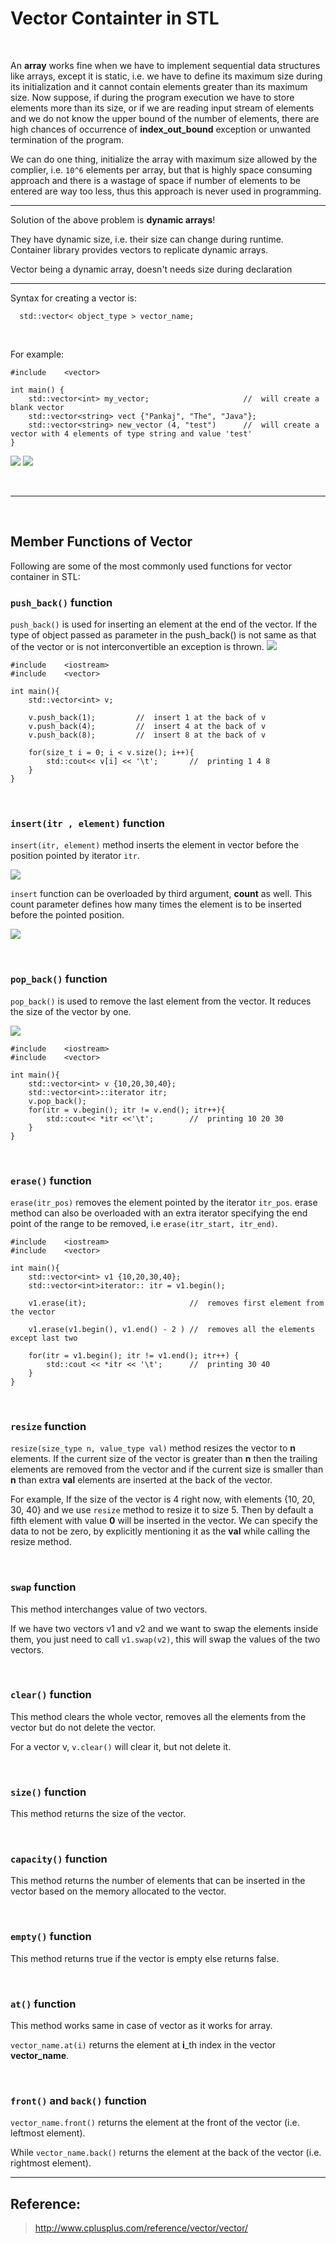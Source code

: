 #   Vector Containter in STL

<br>

An **array** works fine when we have to implement sequential data structures like arrays, except it is static, i.e. we have to define its maximum size during its initialization and it cannot contain elements greater than its maximum size. Now suppose, if during the program execution we have to store elements more than its size, or if we are reading input stream of elements and we do not know the upper bound of the number of elements, there are high chances of occurrence of **index_out_bound** exception or unwanted termination of the program.

We can do one thing, initialize the array with maximum size allowed by the complier, i.e. `10^6` elements per array, but that is highly space consuming approach and there is a wastage of space if number of elements to be entered are way too less, thus this approach is never used in programming.

---

Solution of the above problem is **dynamic arrays**! 

They have dynamic size, i.e. their size can change during runtime. Container library provides vectors to replicate dynamic arrays.

Vector being a dynamic array, doesn't needs size during declaration

---


Syntax for creating a vector is:

`   std::vector< object_type > vector_name;  `

<br>

For example:
```
#include    <vector>

int main() {
    std::vector<int> my_vector;                     //  will create a blank vector
    std::vector<string> vect {"Pankaj", "The", "Java"};
    std::vector<string> new_vector (4, "test")      //  will create a vector with 4 elements of type string and value 'test'
}
```
![](https://www.studytonight.com/cpp/images/vector-declaration.png)
![](https://www.studytonight.com/cpp/images/inserting-data-vector.png)

<br>

---

<br>

## Member Functions of Vector

Following are some of the most commonly used functions for vector container in STL:

### `push_back()` function
`push_back()` is used for inserting an element at the end of the vector. If the type of object passed as parameter in the push_back() is not same as that of the vector or is not interconvertible an exception is thrown. 
![](https://www.studytonight.com/cpp/images/push_back%20working.png)

```
#include    <iostream>
#include    <vector>

int main(){
    std::vector<int> v;

    v.push_back(1);         //  insert 1 at the back of v
    v.push_back(4);         //  insert 4 at the back of v
    v.push_back(8);         //  insert 8 at the back of v

    for(size_t i = 0; i < v.size(); i++){
        std::cout<< v[i] << '\t';       //  printing 1 4 8
    }
}
```

<br>

### `insert(itr , element)` function
`insert(itr, element)` method inserts the element in vector before the position pointed by iterator `itr`. 

![](https://www.studytonight.com/cpp/images/single-insert-vector.png)

`insert` function can be overloaded by third argument, **count** as well. This count parameter defines how many times the element is to be inserted before the pointed position. 

![](https://www.studytonight.com/cpp/images/multiple-insert-vector.png)

<br>

### `pop_back()` function
`pop_back()` is used to remove the last element from the vector. It reduces the size of the vector by one. 

![](https://www.studytonight.com/cpp/images/pop_back-example.png)

```
#include    <iostream>
#include    <vector>

int main(){
    std::vector<int> v {10,20,30,40};
    std::vector<int>::iterator itr;
    v.pop_back();
    for(itr = v.begin(); itr != v.end(); itr++){
        std::cout<< *itr <<'\t';        //  printing 10 20 30
    }
}
```
<br>

### `erase()` function
`erase(itr_pos)` removes the element pointed by the iterator `itr_pos`. erase method can also be overloaded with an extra iterator specifying the end point of the range to be removed, i.e `erase(itr_start, itr_end)`.

```
#include    <iostream>
#include    <vector>

int main(){
    std::vector<int> v1 {10,20,30,40};
    std::vector<int>iterator:: itr = v1.begin();
    
    v1.erase(it);                       //  removes first element from the vector
    
    v1.erase(v1.begin(), v1.end() - 2 ) //  removes all the elements except last two
    
    for(itr = v1.begin(); itr != v1.end(); itr++) {
        std::cout << *itr << '\t';      //  printing 30 40
    }
}
```

<br>

### `resize` function
`resize(size_type n, value_type val)` method resizes the vector to **n** elements. If the current size of the vector is greater than **n** then the trailing elements are removed from the vector and if the current size is smaller than **n** than extra **val** elements are inserted at the back of the vector.

For example, If the size of the vector is 4 right now, with elements {10, 20, 30, 40} and we use `resize` method to resize it to size 5. Then by default a fifth element with value **0** will be inserted in the vector. We can specify the data to not be zero, by explicitly mentioning it as the **val** while calling the resize method.

<br>

### `swap` function
This method interchanges value of two vectors.

If we have two vectors v1 and v2 and we want to swap the elements inside them, you just need to call `v1.swap(v2)`, this will swap the values of the two vectors.

<br>

### `clear()` function
This method clears the whole vector, removes all the elements from the vector but do not delete the vector. 

For a vector v, `v.clear()` will clear it, but not delete it.

<br>

### `size()` function
This method returns the size of the vector.

<br>

### `capacity()` function
This method returns the number of elements that can be inserted in the vector based on the memory allocated to the vector.

<br>

### `empty()` function
This method returns true if the vector is empty else returns false. 

<br>

### `at()` function
This method works same in case of vector as it works for array. 

`vector_name.at(i)` returns the element at **i**_th index in the vector **vector_name**. 

<br>

### `front()` and `back()` function
`vector_name.front()` returns the element at the front of the vector (i.e. leftmost element). 

While `vector_name.back()` returns the element at the back of the vector (i.e. rightmost element). 

---

## Reference:
>   http://www.cplusplus.com/reference/vector/vector/